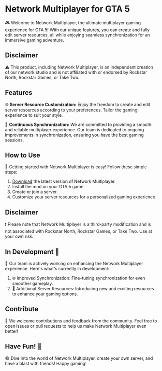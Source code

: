 # Network Multiplayer for GTA 5

🎮 Welcome to Network Multiplayer, the ultimate multiplayer gaming experience for GTA 5! With our unique features, you can create and fully edit server resources, all while enjoying seamless synchronization for an immersive gaming adventure.

## Disclaimer

⚠️ This product, including Network Multiplayer, is an independent creation of our network studio and is not affiliated with or endorsed by Rockstar North, Rockstar Games, or Take Two.

## Features

🌐 **Server Resource Customization:** Enjoy the freedom to create and edit server resources according to your preferences. Tailor the gaming experience to suit your style.

🔄 **Continuous Synchronization:** We are committed to providing a smooth and reliable multiplayer experience. Our team is dedicated to ongoing improvements in synchronization, ensuring you have the best gaming sessions.

## How to Use

🚀 Getting started with Network Multiplayer is easy! Follow these simple steps:

1. [Download](#) the latest version of Network Multiplayer.
2. Install the mod on your GTA 5 game.
3. Create or join a server.
4. Customize your server resources for a personalized gaming experience.

## Disclaimer

❗ Please note that Network Multiplayer is a third-party modification and is not associated with Rockstar North, Rockstar Games, or Take Two. Use at your own risk.

## In Development 🚧

🔨 Our team is actively working on enhancing the Network Multiplayer experience. Here's what's currently in development:

1. 🌐 Improved Synchronization: Fine-tuning synchronization for even smoother gameplay.
2. 🚗 Additional Server Resources: Introducing new and exciting resources to enhance your gaming options.

## Contribute

🤝 We welcome contributions and feedback from the community. Feel free to open issues or pull requests to help us make Network Multiplayer even better!

## Have Fun! 🎉

😄 Dive into the world of Network Multiplayer, create your own server, and have a blast with friends! Happy gaming!
